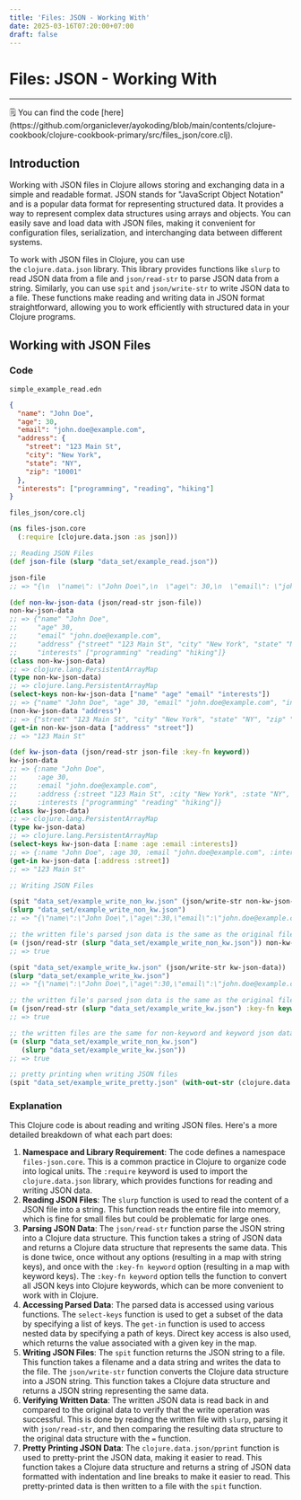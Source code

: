 ```yaml
---
title: 'Files: JSON - Working With'
date: 2025-03-16T07:20:00+07:00
draft: false
---
```


# Files: JSON - Working With

---

<aside>
🗒️ You can find the code [here](https://github.com/organiclever/ayokoding/blob/main/contents/clojure-cookbook/clojure-cookbook-primary/src/files_json/core.clj).

</aside>

## Introduction

Working with JSON files in Clojure allows storing and exchanging data in a simple and readable format. JSON stands for "JavaScript Object Notation" and is a popular data format for representing structured data. It provides a way to represent complex data structures using arrays and objects. You can easily save and load data with JSON files, making it convenient for configuration files, serialization, and interchanging data between different systems.

To work with JSON files in Clojure, you can use the `clojure.data.json` library. This library provides functions like `slurp` to read JSON data from a file and `json/read-str` to parse JSON data from a string. Similarly, you can use `spit` and `json/write-str` to write JSON data to a file. These functions make reading and writing data in JSON format straightforward, allowing you to work efficiently with structured data in your Clojure programs.

## Working with JSON Files

### Code

`simple_example_read.edn`

```json
{
  "name": "John Doe",
  "age": 30,
  "email": "john.doe@example.com",
  "address": {
    "street": "123 Main St",
    "city": "New York",
    "state": "NY",
    "zip": "10001"
  },
  "interests": ["programming", "reading", "hiking"]
}
```

`files_json/core.clj`

```clojure
(ns files-json.core
  (:require [clojure.data.json :as json]))

;; Reading JSON Files
(def json-file (slurp "data_set/example_read.json"))

json-file
;; => "{\n  \"name\": \"John Doe\",\n  \"age\": 30,\n  \"email\": \"john.doe@example.com\",\n  \"address\": {\n    \"street\": \"123 Main St\",\n    \"city\": \"New York\",\n    \"state\": \"NY\",\n    \"zip\": \"10001\"\n  },\n  \"interests\": [\n    \"programming\",\n    \"reading\",\n    \"hiking\"\n  ]\n}\n"

(def non-kw-json-data (json/read-str json-file))
non-kw-json-data
;; => {"name" "John Doe",
;;     "age" 30,
;;     "email" "john.doe@example.com",
;;     "address" {"street" "123 Main St", "city" "New York", "state" "NY", "zip" "10001"},
;;     "interests" ["programming" "reading" "hiking"]}
(class non-kw-json-data)
;; => clojure.lang.PersistentArrayMap
(type non-kw-json-data)
;; => clojure.lang.PersistentArrayMap
(select-keys non-kw-json-data ["name" "age" "email" "interests"])
;; => {"name" "John Doe", "age" 30, "email" "john.doe@example.com", "interests" ["programming" "reading" "hiking"]}
(non-kw-json-data "address")
;; => {"street" "123 Main St", "city" "New York", "state" "NY", "zip" "10001"}
(get-in non-kw-json-data ["address" "street"])
;; => "123 Main St"

(def kw-json-data (json/read-str json-file :key-fn keyword))
kw-json-data
;; => {:name "John Doe",
;;     :age 30,
;;     :email "john.doe@example.com",
;;     :address {:street "123 Main St", :city "New York", :state "NY", :zip "10001"},
;;     :interests ["programming" "reading" "hiking"]}
(class kw-json-data)
;; => clojure.lang.PersistentArrayMap
(type kw-json-data)
;; => clojure.lang.PersistentArrayMap
(select-keys kw-json-data [:name :age :email :interests])
;; => {:name "John Doe", :age 30, :email "john.doe@example.com", :interests ["programming" "reading" "hiking"]}
(get-in kw-json-data [:address :street])
;; => "123 Main St"

;; Writing JSON Files

(spit "data_set/example_write_non_kw.json" (json/write-str non-kw-json-data))
(slurp "data_set/example_write_non_kw.json")
;; => "{\"name\":\"John Doe\",\"age\":30,\"email\":\"john.doe@example.com\",\"address\":{\"street\":\"123 Main St\",\"city\":\"New York\",\"state\":\"NY\",\"zip\":\"10001\"},\"interests\":[\"programming\",\"reading\",\"hiking\"]}"

;; the written file's parsed json data is the same as the original file's parsed json data
(= (json/read-str (slurp "data_set/example_write_non_kw.json")) non-kw-json-data)
;; => true

(spit "data_set/example_write_kw.json" (json/write-str kw-json-data))
(slurp "data_set/example_write_kw.json")
;; => "{\"name\":\"John Doe\",\"age\":30,\"email\":\"john.doe@example.com\",\"address\":{\"street\":\"123 Main St\",\"city\":\"New York\",\"state\":\"NY\",\"zip\":\"10001\"},\"interests\":[\"programming\",\"reading\",\"hiking\"]}"

;; the written file's parsed json data is the same as the original file's parsed json data
(= (json/read-str (slurp "data_set/example_write_kw.json") :key-fn keyword) kw-json-data)
;; => true

;; the written files are the same for non-keyword and keyword json data
(= (slurp "data_set/example_write_non_kw.json")
   (slurp "data_set/example_write_kw.json"))
;; => true

;; pretty printing when writing JSON files
(spit "data_set/example_write_pretty.json" (with-out-str (clojure.data.json/pprint kw-json-data)))
```

### Explanation

This Clojure code is about reading and writing JSON files. Here's a more detailed breakdown of what each part does:

1. **Namespace and Library Requirement**: The code defines a namespace `files-json.core`. This is a common practice in Clojure to organize code into logical units. The `:require` keyword is used to import the `clojure.data.json` library, which provides functions for reading and writing JSON data.
2. **Reading JSON Files**: The `slurp` function is used to read the content of a JSON file into a string. This function reads the entire file into memory, which is fine for small files but could be problematic for large ones.
3. **Parsing JSON Data**: The `json/read-str` function parse the JSON string into a Clojure data structure. This function takes a string of JSON data and returns a Clojure data structure that represents the same data. This is done twice, once without any options (resulting in a map with string keys), and once with the `:key-fn keyword` option (resulting in a map with keyword keys). The `:key-fn keyword` option tells the function to convert all JSON keys into Clojure keywords, which can be more convenient to work with in Clojure.
4. **Accessing Parsed Data**: The parsed data is accessed using various functions. The `select-keys` function is used to get a subset of the data by specifying a list of keys. The `get-in` function is used to access nested data by specifying a path of keys. Direct key access is also used, which returns the value associated with a given key in the map.
5. **Writing JSON Files**: The `spit` function returns the JSON string to a file. This function takes a filename and a data string and writes the data to the file. The `json/write-str` function converts the Clojure data structure into a JSON string. This function takes a Clojure data structure and returns a JSON string representing the same data.
6. **Verifying Written Data**: The written JSON data is read back in and compared to the original data to verify that the write operation was successful. This is done by reading the written file with `slurp`, parsing it with `json/read-str`, and then comparing the resulting data structure to the original data structure with the `=` function.
7. **Pretty Printing JSON Data**: The `clojure.data.json/pprint` function is used to pretty-print the JSON data, making it easier to read. This function takes a Clojure data structure and returns a string of JSON data formatted with indentation and line breaks to make it easier to read. This pretty-printed data is then written to a file with the `spit` function.
